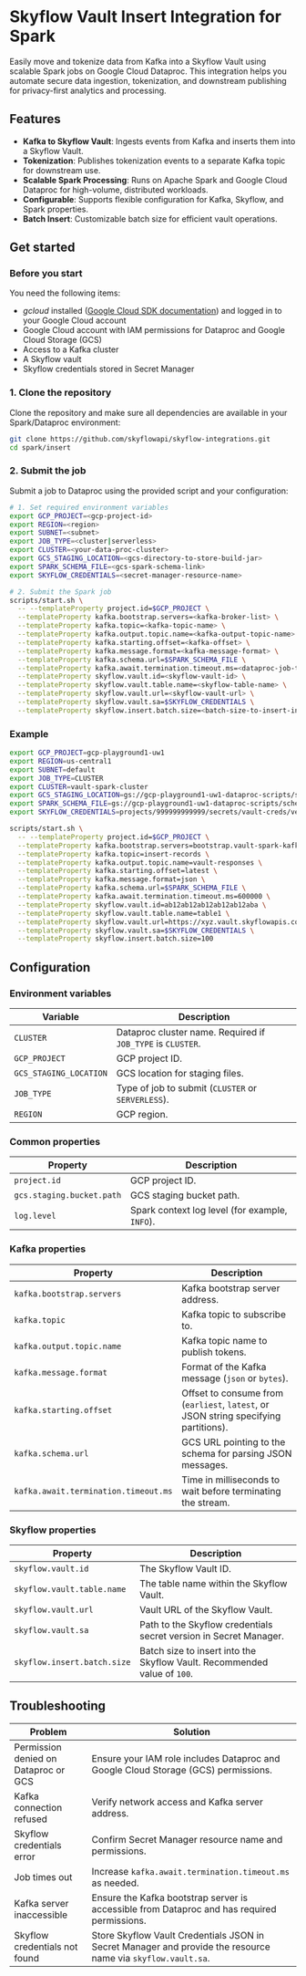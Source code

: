 # Skyflow Vault Insert Integration for Spark

Easily move and tokenize data from Kafka into a Skyflow Vault using scalable Spark jobs on Google Cloud Dataproc. This integration helps you automate secure data ingestion, tokenization, and downstream publishing for privacy-first analytics and processing.

## Features

- **Kafka to Skyflow Vault**: Ingests events from Kafka and inserts them into a Skyflow Vault.
- **Tokenization**: Publishes tokenization events to a separate Kafka topic for downstream use.
- **Scalable Spark Processing**: Runs on Apache Spark and Google Cloud Dataproc for high-volume, distributed workloads.
- **Configurable**: Supports flexible configuration for Kafka, Skyflow, and Spark properties.
- **Batch Insert**: Customizable batch size for efficient vault operations.

## Get started

### Before you start

You need the following items:

- _gcloud_ installed ([Google Cloud SDK documentation](https://cloud.google.com/sdk/docs/install)) and logged in to your Google Cloud account
- Google Cloud account with IAM permissions for Dataproc and Google Cloud Storage (GCS)
- Access to a Kafka cluster
- A Skyflow vault
- Skyflow credentials stored in Secret Manager

### 1. Clone the repository

Clone the repository and make sure all dependencies are available in your Spark/Dataproc environment:

```bash
git clone https://github.com/skyflowapi/skyflow-integrations.git
cd spark/insert
```

### 2. Submit the job

Submit a job to Dataproc using the provided script and your configuration:

```bash
# 1. Set required environment variables
export GCP_PROJECT=<gcp-project-id>
export REGION=<region>
export SUBNET=<subnet>
export JOB_TYPE=<cluster|serverless>
export CLUSTER=<your-data-proc-cluster>
export GCS_STAGING_LOCATION=<gcs-directory-to-store-build-jar>
export SPARK_SCHEMA_FILE=<gcs-spark-schema-link>
export SKYFLOW_CREDENTIALS=<secret-manager-resource-name>

# 2. Submit the Spark job
scripts/start.sh \
  -- --templateProperty project.id=$GCP_PROJECT \
  --templateProperty kafka.bootstrap.servers=<kafka-broker-list> \
  --templateProperty kafka.topic=<kafka-topic-name> \
  --templateProperty kafka.output.topic.name=<kafka-output-topic-name> \
  --templateProperty kafka.starting.offset=<kafka-offset> \
  --templateProperty kafka.message.format=<kafka-message-format> \
  --templateProperty kafka.schema.url=$SPARK_SCHEMA_FILE \
  --templateProperty kafka.await.termination.timeout.ms=<dataproc-job-timeout> \
  --templateProperty skyflow.vault.id=<skyflow-vault-id> \
  --templateProperty skyflow.vault.table.name=<skyflow-table-name> \
  --templateProperty skyflow.vault.url=<skyflow-vault-url> \
  --templateProperty skyflow.vault.sa=$SKYFLOW_CREDENTIALS \
  --templateProperty skyflow.insert.batch.size=<batch-size-to-insert-into-vault>
```

### Example

```bash
export GCP_PROJECT=gcp-playground1-uw1
export REGION=us-central1
export SUBNET=default
export JOB_TYPE=CLUSTER
export CLUSTER=vault-spark-cluster
export GCS_STAGING_LOCATION=gs://gcp-playground1-uw1-dataproc-scripts/stage
export SPARK_SCHEMA_FILE=gs://gcp-playground1-uw1-dataproc-scripts/schema/table1.json
export SKYFLOW_CREDENTIALS=projects/999999999999/secrets/vault-creds/versions/latest

scripts/start.sh \
  -- --templateProperty project.id=$GCP_PROJECT \
  --templateProperty kafka.bootstrap.servers=bootstrap.vault-spark-kafka-cluster.us-central1.managedkafka.gcp-playground1-uw1.cloud.goog:9092 \
  --templateProperty kafka.topic=insert-records \
  --templateProperty kafka.output.topic.name=vault-responses \
  --templateProperty kafka.starting.offset=latest \
  --templateProperty kafka.message.format=json \
  --templateProperty kafka.schema.url=$SPARK_SCHEMA_FILE \
  --templateProperty kafka.await.termination.timeout.ms=600000 \
  --templateProperty skyflow.vault.id=ab12ab12ab12ab12ab12aba \
  --templateProperty skyflow.vault.table.name=table1 \
  --templateProperty skyflow.vault.url=https://xyz.vault.skyflowapis.com \
  --templateProperty skyflow.vault.sa=$SKYFLOW_CREDENTIALS \
  --templateProperty skyflow.insert.batch.size=100
```

## Configuration

### Environment variables

| Variable | Description |
| --- | --- |
| `CLUSTER` | Dataproc cluster name. Required if `JOB_TYPE` is `CLUSTER`. |
| `GCP_PROJECT` | GCP project ID. |
| `GCS_STAGING_LOCATION` | GCS location for staging files. |
| `JOB_TYPE` | Type of job to submit (`CLUSTER` or `SERVERLESS`). |
| `REGION` | GCP region. |

### Common properties

| Property                  | Description                                    |
| ------------------------- | ---------------------------------------------- |
| `project.id`              | GCP project ID.                                |
| `gcs.staging.bucket.path` | GCS staging bucket path.                       |
| `log.level`               | Spark context log level (for example, `INFO`). |

### Kafka properties

| Property | Description |
| --- | --- |
| `kafka.bootstrap.servers` | Kafka bootstrap server address. |
| `kafka.topic` | Kafka topic to subscribe to. |
| `kafka.output.topic.name` | Kafka topic name to publish tokens. |
| `kafka.message.format` | Format of the Kafka message (`json` or `bytes`). |
| `kafka.starting.offset` | Offset to consume from (`earliest`, `latest`, or JSON string specifying partitions). |
| `kafka.schema.url` | GCS URL pointing to the schema for parsing JSON messages. |
| `kafka.await.termination.timeout.ms` | Time in milliseconds to wait before terminating the stream. |

### Skyflow properties

| Property | Description |
| --- | --- |
| `skyflow.vault.id` | The Skyflow Vault ID. |
| `skyflow.vault.table.name` | The table name within the Skyflow Vault. |
| `skyflow.vault.url` | Vault URL of the Skyflow Vault. |
| `skyflow.vault.sa` | Path to the Skyflow credentials secret version in Secret Manager. |
| `skyflow.insert.batch.size` | Batch size to insert into the Skyflow Vault. Recommended value of `100`. |

## Troubleshooting

| Problem | Solution |
| --- | --- |
| Permission denied on Dataproc or GCS | Ensure your IAM role includes Dataproc and Google Cloud Storage (GCS) permissions. |
| Kafka connection refused | Verify network access and Kafka server address. |
| Skyflow credentials error | Confirm Secret Manager resource name and permissions. |
| Job times out | Increase `kafka.await.termination.timeout.ms` as needed. |
| Kafka server inaccessible | Ensure the Kafka bootstrap server is accessible from Dataproc and has required permissions. |
| Skyflow credentials not found | Store Skyflow Vault Credentials JSON in Secret Manager and provide the resource name via `skyflow.vault.sa`. |

